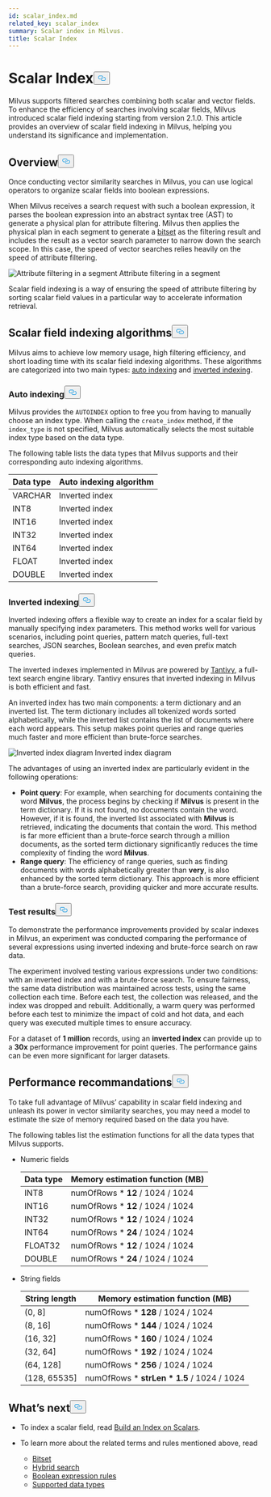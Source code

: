```yaml
---
id: scalar_index.md
related_key: scalar_index
summary: Scalar index in Milvus.
title: Scalar Index
---
```

<h1 id="Scalar-Index" class="common-anchor-header">Scalar Index<button data-href="#Scalar-Index" class="anchor-icon" translate="no">
      <svg translate="no"
        aria-hidden="true"
        focusable="false"
        height="20"
        version="1.1"
        viewBox="0 0 16 16"
        width="16"
      >
        <path
          fill="#0092E4"
          fill-rule="evenodd"
          d="M4 9h1v1H4c-1.5 0-3-1.69-3-3.5S2.55 3 4 3h4c1.45 0 3 1.69 3 3.5 0 1.41-.91 2.72-2 3.25V8.59c.58-.45 1-1.27 1-2.09C10 5.22 8.98 4 8 4H4c-.98 0-2 1.22-2 2.5S3 9 4 9zm9-3h-1v1h1c1 0 2 1.22 2 2.5S13.98 12 13 12H9c-.98 0-2-1.22-2-2.5 0-.83.42-1.64 1-2.09V6.25c-1.09.53-2 1.84-2 3.25C6 11.31 7.55 13 9 13h4c1.45 0 3-1.69 3-3.5S14.5 6 13 6z"
        ></path>
      </svg>
    </button></h1><p>Milvus supports filtered searches combining both scalar and vector fields. To enhance the efficiency of searches involving scalar fields, Milvus introduced scalar field indexing starting from version 2.1.0. This article provides an overview of scalar field indexing in Milvus, helping you understand its significance and implementation.</p>
<h2 id="Overview" class="common-anchor-header">Overview<button data-href="#Overview" class="anchor-icon" translate="no">
      <svg translate="no"
        aria-hidden="true"
        focusable="false"
        height="20"
        version="1.1"
        viewBox="0 0 16 16"
        width="16"
      >
        <path
          fill="#0092E4"
          fill-rule="evenodd"
          d="M4 9h1v1H4c-1.5 0-3-1.69-3-3.5S2.55 3 4 3h4c1.45 0 3 1.69 3 3.5 0 1.41-.91 2.72-2 3.25V8.59c.58-.45 1-1.27 1-2.09C10 5.22 8.98 4 8 4H4c-.98 0-2 1.22-2 2.5S3 9 4 9zm9-3h-1v1h1c1 0 2 1.22 2 2.5S13.98 12 13 12H9c-.98 0-2-1.22-2-2.5 0-.83.42-1.64 1-2.09V6.25c-1.09.53-2 1.84-2 3.25C6 11.31 7.55 13 9 13h4c1.45 0 3-1.69 3-3.5S14.5 6 13 6z"
        ></path>
      </svg>
    </button></h2><p>Once conducting vector similarity searches in Milvus, you can use logical operators to organize scalar fields into boolean expressions.</p>
<p>When Milvus receives a search request with such a boolean expression, it parses the boolean expression into an abstract syntax tree (AST) to generate a physical plan for attribute filtering. Milvus then applies the physical plan in each segment to generate a <a href="/docs/bitset.md">bitset</a> as the filtering result and includes the result as a vector search parameter to narrow down the search scope. In this case, the speed of vector searches relies heavily on the speed of attribute filtering.</p>
<p>
  <span class="img-wrapper">
    <img translate="no" src="/docs/v2.6.x/assets/scalar_index.png" alt="Attribute filtering in a segment" class="doc-image" id="attribute-filtering-in-a-segment" />
    <span>Attribute filtering in a segment</span>
  </span>
</p>
<p>Scalar field indexing is a way of ensuring the speed of attribute filtering by sorting scalar field values in a particular way to accelerate information retrieval.</p>
<h2 id="Scalar-field-indexing-algorithms" class="common-anchor-header">Scalar field indexing algorithms<button data-href="#Scalar-field-indexing-algorithms" class="anchor-icon" translate="no">
      <svg translate="no"
        aria-hidden="true"
        focusable="false"
        height="20"
        version="1.1"
        viewBox="0 0 16 16"
        width="16"
      >
        <path
          fill="#0092E4"
          fill-rule="evenodd"
          d="M4 9h1v1H4c-1.5 0-3-1.69-3-3.5S2.55 3 4 3h4c1.45 0 3 1.69 3 3.5 0 1.41-.91 2.72-2 3.25V8.59c.58-.45 1-1.27 1-2.09C10 5.22 8.98 4 8 4H4c-.98 0-2 1.22-2 2.5S3 9 4 9zm9-3h-1v1h1c1 0 2 1.22 2 2.5S13.98 12 13 12H9c-.98 0-2-1.22-2-2.5 0-.83.42-1.64 1-2.09V6.25c-1.09.53-2 1.84-2 3.25C6 11.31 7.55 13 9 13h4c1.45 0 3-1.69 3-3.5S14.5 6 13 6z"
        ></path>
      </svg>
    </button></h2><p>Milvus aims to achieve low memory usage, high filtering efficiency, and short loading time with its scalar field indexing algorithms. These algorithms are categorized into two main types: <a href="#auto-indexing">auto indexing</a> and <a href="#inverted-indexing">inverted indexing</a>.</p>
<h3 id="Auto-indexing" class="common-anchor-header">Auto indexing<button data-href="#Auto-indexing" class="anchor-icon" translate="no">
      <svg translate="no"
        aria-hidden="true"
        focusable="false"
        height="20"
        version="1.1"
        viewBox="0 0 16 16"
        width="16"
      >
        <path
          fill="#0092E4"
          fill-rule="evenodd"
          d="M4 9h1v1H4c-1.5 0-3-1.69-3-3.5S2.55 3 4 3h4c1.45 0 3 1.69 3 3.5 0 1.41-.91 2.72-2 3.25V8.59c.58-.45 1-1.27 1-2.09C10 5.22 8.98 4 8 4H4c-.98 0-2 1.22-2 2.5S3 9 4 9zm9-3h-1v1h1c1 0 2 1.22 2 2.5S13.98 12 13 12H9c-.98 0-2-1.22-2-2.5 0-.83.42-1.64 1-2.09V6.25c-1.09.53-2 1.84-2 3.25C6 11.31 7.55 13 9 13h4c1.45 0 3-1.69 3-3.5S14.5 6 13 6z"
        ></path>
      </svg>
    </button></h3><p>Milvus provides the <code translate="no">AUTOINDEX</code> option to free you from having to manually choose an index type. When calling the <code translate="no">create_index</code> method, if the <code translate="no">index_type</code> is not specified, Milvus automatically selects the most suitable index type based on the data type.</p>
<p>The following table lists the data types that Milvus supports and their corresponding auto indexing algorithms.</p>
<table>
<thead>
<tr><th>Data type</th><th>Auto indexing algorithm</th></tr>
</thead>
<tbody>
<tr><td>VARCHAR</td><td>Inverted index</td></tr>
<tr><td>INT8</td><td>Inverted index</td></tr>
<tr><td>INT16</td><td>Inverted index</td></tr>
<tr><td>INT32</td><td>Inverted index</td></tr>
<tr><td>INT64</td><td>Inverted index</td></tr>
<tr><td>FLOAT</td><td>Inverted index</td></tr>
<tr><td>DOUBLE</td><td>Inverted index</td></tr>
</tbody>
</table>
<h3 id="Inverted-indexing" class="common-anchor-header">Inverted indexing<button data-href="#Inverted-indexing" class="anchor-icon" translate="no">
      <svg translate="no"
        aria-hidden="true"
        focusable="false"
        height="20"
        version="1.1"
        viewBox="0 0 16 16"
        width="16"
      >
        <path
          fill="#0092E4"
          fill-rule="evenodd"
          d="M4 9h1v1H4c-1.5 0-3-1.69-3-3.5S2.55 3 4 3h4c1.45 0 3 1.69 3 3.5 0 1.41-.91 2.72-2 3.25V8.59c.58-.45 1-1.27 1-2.09C10 5.22 8.98 4 8 4H4c-.98 0-2 1.22-2 2.5S3 9 4 9zm9-3h-1v1h1c1 0 2 1.22 2 2.5S13.98 12 13 12H9c-.98 0-2-1.22-2-2.5 0-.83.42-1.64 1-2.09V6.25c-1.09.53-2 1.84-2 3.25C6 11.31 7.55 13 9 13h4c1.45 0 3-1.69 3-3.5S14.5 6 13 6z"
        ></path>
      </svg>
    </button></h3><p>Inverted indexing offers a flexible way to create an index for a scalar field by manually specifying index parameters. This method works well for various scenarios, including point queries, pattern match queries, full-text searches, JSON searches, Boolean searches, and even prefix match queries.</p>
<p>The inverted indexes implemented in Milvus are powered by <a href="https://github.com/quickwit-oss/tantivy">Tantivy</a>, a full-text search engine library. Tantivy ensures that inverted indexing in Milvus is both efficient and fast.</p>
<p>An inverted index has two main components: a term dictionary and an inverted list. The term dictionary includes all tokenized words sorted alphabetically, while the inverted list contains the list of documents where each word appears. This setup makes point queries and range queries much faster and more efficient than brute-force searches.</p>
<p>
  <span class="img-wrapper">
    <img translate="no" src="/docs/v2.6.x/assets/scalar_index_inverted.png" alt="Inverted index diagram" class="doc-image" id="inverted-index-diagram" />
    <span>Inverted index diagram</span>
  </span>
</p>
<p>The advantages of using an inverted index are particularly evident in the following operations:</p>
<ul>
<li><strong>Point query</strong>: For example, when searching for documents containing the word <strong>Milvus</strong>, the process begins by checking if <strong>Milvus</strong> is present in the term dictionary. If it is not found, no documents contain the word. However, if it is found, the inverted list associated with <strong>Milvus</strong> is retrieved, indicating the documents that contain the word. This method is far more efficient than a brute-force search through a million documents, as the sorted term dictionary significantly reduces the time complexity of finding the word <strong>Milvus</strong>.</li>
<li><strong>Range query</strong>: The efficiency of range queries, such as finding documents with words alphabetically greater than <strong>very</strong>, is also enhanced by the sorted term dictionary. This approach is more efficient than a brute-force search, providing quicker and more accurate results.</li>
</ul>
<h3 id="Test-results" class="common-anchor-header">Test results<button data-href="#Test-results" class="anchor-icon" translate="no">
      <svg translate="no"
        aria-hidden="true"
        focusable="false"
        height="20"
        version="1.1"
        viewBox="0 0 16 16"
        width="16"
      >
        <path
          fill="#0092E4"
          fill-rule="evenodd"
          d="M4 9h1v1H4c-1.5 0-3-1.69-3-3.5S2.55 3 4 3h4c1.45 0 3 1.69 3 3.5 0 1.41-.91 2.72-2 3.25V8.59c.58-.45 1-1.27 1-2.09C10 5.22 8.98 4 8 4H4c-.98 0-2 1.22-2 2.5S3 9 4 9zm9-3h-1v1h1c1 0 2 1.22 2 2.5S13.98 12 13 12H9c-.98 0-2-1.22-2-2.5 0-.83.42-1.64 1-2.09V6.25c-1.09.53-2 1.84-2 3.25C6 11.31 7.55 13 9 13h4c1.45 0 3-1.69 3-3.5S14.5 6 13 6z"
        ></path>
      </svg>
    </button></h3><p>To demonstrate the performance improvements provided by scalar indexes in Milvus, an experiment was conducted comparing the performance of several expressions using inverted indexing and brute-force search on raw data.</p>
<p>The experiment involved testing various expressions under two conditions: with an inverted index and with a brute-force search. To ensure fairness, the same data distribution was maintained across tests, using the same collection each time. Before each test, the collection was released, and the index was dropped and rebuilt. Additionally, a warm query was performed before each test to minimize the impact of cold and hot data, and each query was executed multiple times to ensure accuracy.</p>
<p>For a dataset of <strong>1 million</strong> records, using an <strong>inverted index</strong> can provide up to a <strong>30x</strong> performance improvement for point queries. The performance gains can be even more significant for larger datasets.</p>
<h2 id="Performance-recommandations" class="common-anchor-header">Performance recommandations<button data-href="#Performance-recommandations" class="anchor-icon" translate="no">
      <svg translate="no"
        aria-hidden="true"
        focusable="false"
        height="20"
        version="1.1"
        viewBox="0 0 16 16"
        width="16"
      >
        <path
          fill="#0092E4"
          fill-rule="evenodd"
          d="M4 9h1v1H4c-1.5 0-3-1.69-3-3.5S2.55 3 4 3h4c1.45 0 3 1.69 3 3.5 0 1.41-.91 2.72-2 3.25V8.59c.58-.45 1-1.27 1-2.09C10 5.22 8.98 4 8 4H4c-.98 0-2 1.22-2 2.5S3 9 4 9zm9-3h-1v1h1c1 0 2 1.22 2 2.5S13.98 12 13 12H9c-.98 0-2-1.22-2-2.5 0-.83.42-1.64 1-2.09V6.25c-1.09.53-2 1.84-2 3.25C6 11.31 7.55 13 9 13h4c1.45 0 3-1.69 3-3.5S14.5 6 13 6z"
        ></path>
      </svg>
    </button></h2><p>To take full advantage of Milvus’ capability in scalar field indexing and unleash its power in vector similarity searches, you may need a model to estimate the size of memory required based on the data you have.</p>
<p>The following tables list the estimation functions for all the data types that Milvus supports.</p>
<ul>
<li><p>Numeric fields</p>
<table>
<thead>
<tr><th>Data type</th><th>Memory estimation function (MB)</th></tr>
</thead>
<tbody>
<tr><td>INT8</td><td>numOfRows * <strong>12</strong> / 1024 / 1024</td></tr>
<tr><td>INT16</td><td>numOfRows * <strong>12</strong> / 1024 / 1024</td></tr>
<tr><td>INT32</td><td>numOfRows * <strong>12</strong> / 1024 / 1024</td></tr>
<tr><td>INT64</td><td>numOfRows * <strong>24</strong> / 1024 / 1024</td></tr>
<tr><td>FLOAT32</td><td>numOfRows * <strong>12</strong> / 1024 / 1024</td></tr>
<tr><td>DOUBLE</td><td>numOfRows * <strong>24</strong> / 1024 / 1024</td></tr>
</tbody>
</table>
</li>
<li><p>String fields</p>
<table>
<thead>
<tr><th>String length</th><th>Memory estimation function (MB)</th></tr>
</thead>
<tbody>
<tr><td>(0, 8]</td><td>numOfRows * <strong>128</strong> / 1024 / 1024</td></tr>
<tr><td>(8, 16]</td><td>numOfRows * <strong>144</strong> / 1024 / 1024</td></tr>
<tr><td>(16, 32]</td><td>numOfRows * <strong>160</strong> / 1024 / 1024</td></tr>
<tr><td>(32, 64]</td><td>numOfRows * <strong>192</strong> / 1024 / 1024</td></tr>
<tr><td>(64, 128]</td><td>numOfRows * <strong>256</strong> / 1024 / 1024</td></tr>
<tr><td>(128, 65535]</td><td>numOfRows * <strong>strLen * 1.5</strong> / 1024 / 1024</td></tr>
</tbody>
</table>
</li>
</ul>
<h2 id="Whats-next" class="common-anchor-header">What’s next<button data-href="#Whats-next" class="anchor-icon" translate="no">
      <svg translate="no"
        aria-hidden="true"
        focusable="false"
        height="20"
        version="1.1"
        viewBox="0 0 16 16"
        width="16"
      >
        <path
          fill="#0092E4"
          fill-rule="evenodd"
          d="M4 9h1v1H4c-1.5 0-3-1.69-3-3.5S2.55 3 4 3h4c1.45 0 3 1.69 3 3.5 0 1.41-.91 2.72-2 3.25V8.59c.58-.45 1-1.27 1-2.09C10 5.22 8.98 4 8 4H4c-.98 0-2 1.22-2 2.5S3 9 4 9zm9-3h-1v1h1c1 0 2 1.22 2 2.5S13.98 12 13 12H9c-.98 0-2-1.22-2-2.5 0-.83.42-1.64 1-2.09V6.25c-1.09.53-2 1.84-2 3.25C6 11.31 7.55 13 9 13h4c1.45 0 3-1.69 3-3.5S14.5 6 13 6z"
        ></path>
      </svg>
    </button></h2><ul>
<li><p>To index a scalar field, read <a href="/docs/index-scalar-fields.md">Build an Index on Scalars</a>.</p></li>
<li><p>To learn more about the related terms and rules mentioned above, read</p>
<ul>
<li><a href="/docs/bitset.md">Bitset</a></li>
<li><a href="/docs/multi-vector-search.md">Hybrid search</a></li>
<li><a href="/docs/boolean.md">Boolean expression rules</a></li>
<li><a href="/docs/schema.md#Supported-data-type">Supported data types</a></li>
</ul></li>
</ul>
